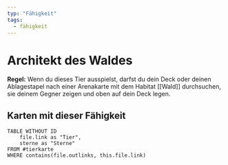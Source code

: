 ```yaml
---
typ: "Fähigkeit"
tags:
  - fähigkeit
---
```


# Architekt des Waldes

**Regel:** Wenn du dieses Tier ausspielst, darfst du dein Deck oder deinen Ablagestapel nach einer Arenakarte mit dem Habitat [[Wald]] durchsuchen, sie deinem Gegner zeigen und oben auf dein Deck legen.

## Karten mit dieser Fähigkeit

```dataview
TABLE WITHOUT ID   
	file.link as "Tier",   
	sterne as "Sterne" 
FROM #tierkarte
WHERE contains(file.outlinks, this.file.link)
````

